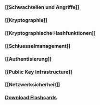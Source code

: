 ### [[Schwachtellen und Angriffe]]
### [[Kryptographie]]
### [[Kryptographische Hashfunktionen]]
### [[Schluesselmanagement]]
### [[Authentisierung]]
### [[Public Key Infrastructure]]
### [[Netzwerksicherheit]]
### <a href ="./ITSec.apkg" download>Download Flashcards</a>